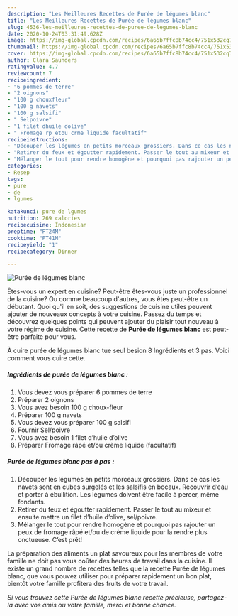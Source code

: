 ```yaml
---
description: "Les Meilleures Recettes de Purée de légumes blanc"
title: "Les Meilleures Recettes de Purée de légumes blanc"
slug: 4536-les-meilleures-recettes-de-puree-de-legumes-blanc
date: 2020-10-24T03:31:49.628Z
image: https://img-global.cpcdn.com/recipes/6a65b7ffc8b74cc4/751x532cq70/puree-de-legumes-blanc-photo-principale-de-la-recette.jpg
thumbnail: https://img-global.cpcdn.com/recipes/6a65b7ffc8b74cc4/751x532cq70/puree-de-legumes-blanc-photo-principale-de-la-recette.jpg
cover: https://img-global.cpcdn.com/recipes/6a65b7ffc8b74cc4/751x532cq70/puree-de-legumes-blanc-photo-principale-de-la-recette.jpg
author: Clara Saunders
ratingvalue: 4.7
reviewcount: 7
recipeingredient:
- "6 pommes de terre"
- "2 oignons"
- "100 g chouxfleur"
- "100 g navets"
- "100 g salsifi"
- " Selpoivre"
- "1 filet dhuile dolive"
- " Fromage rp etou crme liquide facultatif"
recipeinstructions:
- "Découper les légumes en petits morceaux grossiers. Dans ce cas les navets sont en cubes surgelés et les salsifis en bocaux. Recouvrir d’eau et porter à ébullition. Les légumes doivent être facile à percer, même fondants."
- "Retirer du feux et égoutter rapidement. Passer le tout au mixeur et ensuite mettre un filet d’huile d’olive, sel/poivre."
- "Mélanger le tout pour rendre homogène et pourquoi pas rajouter un peux de fromage râpé et/ou de crème liquide pour la rendre plus onctueuse. C’est prêt!"
categories:
- Resep
tags:
- pure
- de
- lgumes

katakunci: pure de lgumes 
nutrition: 269 calories
recipecuisine: Indonesian
preptime: "PT24M"
cooktime: "PT41M"
recipeyield: "1"
recipecategory: Dinner

---
```



![Purée de légumes blanc](https://img-global.cpcdn.com/recipes/6a65b7ffc8b74cc4/751x532cq70/puree-de-legumes-blanc-photo-principale-de-la-recette.jpg)

Êtes-vous un expert en cuisine? Peut-être êtes-vous juste un professionnel de la cuisine? Ou comme beaucoup d'autres, vous êtes peut-être un débutant. Quoi qu'il en soit, des suggestions de cuisine utiles peuvent ajouter de nouveaux concepts à votre cuisine. Passez du temps et découvrez quelques points qui peuvent ajouter du plaisir tout nouveau à votre régime de cuisine. Cette recette de <strong> Purée de légumes blanc </strong> est peut-être parfaite pour vous.

<!--inarticleads1-->

À cuire purée de légumes blanc tue seul besion 8 Ingrédients et 3 pas. Voici comment vous cuire cette.

##### Ingrédients de purée de légumes blanc :

1. Vous devez vous préparer 6 pommes de terre
1. Préparer 2 oignons
1. Vous avez besoin 100 g choux-fleur
1. Préparer 100 g navets
1. Vous devez vous préparer 100 g salsifi
1. Fournir  Sel/poivre
1. Vous avez besoin 1 filet d’huile d’olive
1. Préparer  Fromage râpé et/ou crème liquide (facultatif)




<!--inarticleads2-->

##### Purée de légumes blanc pas à pas :

1. Découper les légumes en petits morceaux grossiers. Dans ce cas les navets sont en cubes surgelés et les salsifis en bocaux. Recouvrir d’eau et porter à ébullition. Les légumes doivent être facile à percer, même fondants.
1. Retirer du feux et égoutter rapidement. Passer le tout au mixeur et ensuite mettre un filet d’huile d’olive, sel/poivre.
1. Mélanger le tout pour rendre homogène et pourquoi pas rajouter un peux de fromage râpé et/ou de crème liquide pour la rendre plus onctueuse. C’est prêt!




<!--inarticleads1-->

<p>
La préparation des aliments un plat savoureux pour les membres de votre famille ne doit pas vous coûter des heures de travail dans la cuisine. Il existe un grand nombre de recettes telles que la recette Purée de légumes blanc, que vous pouvez utiliser pour préparer rapidement un bon plat, bientôt votre famille profitera des fruits de votre travail.
</p>

<p>
<i>Si vous trouvez cette Purée de légumes blanc recette précieuse, partagez-la avec vos amis ou votre famille, merci et bonne chance.</i>
</p>
